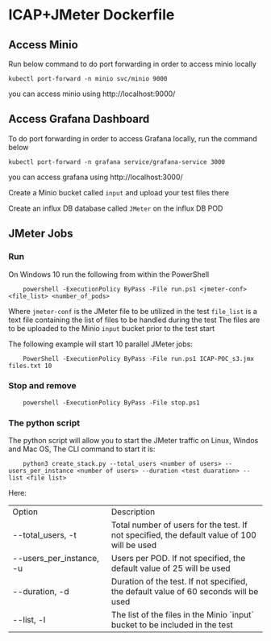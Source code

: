 # ICAP+JMeter Dockerfile

## Access Minio
Run below command to do port forwarding in order to access minio locally
```
kubectl port-forward -n minio svc/minio 9000
```
you can access minio using http://localhost:9000/
## Access Grafana Dashboard
To do port forwarding in order to access Grafana locally, run the command below
```
kubectl port-forward -n grafana service/grafana-service 3000
```
you can access grafana using http://localhost:3000/

Create a Minio bucket called `input` and upload your test files there

Create an influx DB database called `JMeter` on the influx DB POD

## JMeter Jobs
### Run
On Windows 10 run the following from within the PowerShell
```
    powershell -ExecutionPolicy ByPass -File run.ps1 <jmeter-conf> <file_list> <number_of_pods>
```
Where
`jmeter-conf` is the JMeter file to be utilized in the test
`file_list` is a text file containing the list of files to be handled during the test
The files are to be uploaded to the Minio `input` bucket prior to the test start

The following example will start 10 parallel JMeter jobs:
```
    PowerShell -ExecutionPolicy ByPass -File run.ps1 ICAP-POC_s3.jmx files.txt 10
```
### Stop and remove 
```
    powershell -ExecutionPolicy ByPass -File stop.ps1
```
### The python script
The python script will allow you to start the JMeter traffic on Linux, Windos and Mac OS,
The CLI command to start it is:
```
    python3 create_stack.py --total_users <number of users> --users_per_instance <number of users> --duration <test duaration> --list <file list>
```
Here:
<table>
<tr>
<td width="180"> Option </td> <td> Description </td>
</tr>
<tr>
<td> --total_users, -t </td>
<td>
Total number of users for the test. If not specified, the default value of 100 will be used
</td>
</tr>
<tr>
<td> --users_per_instance, -u </td>
<td>
Users per POD. If not specified, the default value of 25 will be used
</td>
</tr>
<tr>
<td> --duration, -d </td>
<td>
Duration of the test. If not specified, the default value of 60 seconds will be used
</td>
</tr>
<tr>
<td> --list, -l </td>
<td>
The list of the files in the Minio `input` bucket to be included in the test
</td>
</tr>
</table>